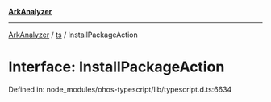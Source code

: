 [**ArkAnalyzer**](../../../../README.md)

***

[ArkAnalyzer](../../../../globals.md) / [ts](../README.md) / InstallPackageAction

# Interface: InstallPackageAction

Defined in: node\_modules/ohos-typescript/lib/typescript.d.ts:6634
